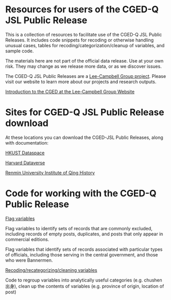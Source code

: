 # Resources for users of the CGED-Q JSL Public Release

This is a collection of resources to facilitate use of the CGED-Q JSL Public Releases. It includes code snippets for recoding or otherwise handling unusual cases, tables for recoding/categorization/cleanup of variables, and sample code. 

The materials here are not part of the official data release. Use at your own risk. They may change as we release more data, or as we discover issues. 

The CGED-Q JSL Public Releases are a [Lee-Campbell Group project](https://www.shss.ust.hk/lee-campbell-group). Please visit our website to learn more about our projects and research outputs.

[Introduction to the CGED at the Lee-Campbell Group Website](https://www.shss.ust.hk/lee-campbell-group/projects/china-government-employee-database-qing-cged-q/)

# Sites for CGED-Q JSL Public Release download

At these locations you can download the CGED-JSL Public Releases, along with documentation:

[HKUST Dataspace](https://dataspace.ust.hk/dataset.xhtml?persistentId=doi:10.14711/dataset/E9GKRS)

[Harvard Dataverse](https://doi.org/10.7910/DVN/GMQWVZ)

[Renmin University Institute of Qing History](http://39.96.59.69/DownloadFile/DLFile)

# Code for working with the CGED-Q Public Release

[Flag variables](FlagVariables.md)

Flag variables to identify sets of records that are commonly excluded, including records of empty posts, duplicates, and posts that only appear in commercial editions.

Flag variables that identify sets of records associated with particular types of officials, including those serving in the central government, and those who were Bannermen.

[Recoding/recategorizing/cleaning variables](recoding.md)

Code to regroup variables into analytically useful categories (e.g. chushen 出身), clean up the contents of variables (e.g. province of origin, location of post) 

